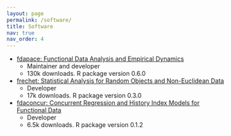 ```yaml
---
layout: page
permalink: /software/
title: Software
nav: true
nav_order: 4
---
```


- [fdapace: Functional Data Analysis and Empirical Dynamics](https://CRAN.R-project.org/package=fdapace)
  - Maintainer and developer
  - 130k downloads. R package version 0.6.0
- [frechet: Statistical Analysis for Random Objects and Non-Euclidean Data](https://CRAN.R-project.org/package=frechet)
  - Developer
  - 17k downloads. R package version 0.3.0
- [fdaconcur: Concurrent Regression and History Index Models for Functional Data](https://CRAN.R-project.org/package=fdaconcur)
  - Developer
  - 6.5k downloads. R package version 0.1.2